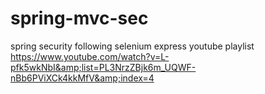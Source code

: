 # spring-mvc-sec
spring security following selenium express youtube playlist https://www.youtube.com/watch?v=L-pfk5wkNbI&amp;list=PL3NrzZBjk6m_UQWF-nBb6PViXCk4kkMfV&amp;index=4
